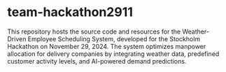 # team-hackathon2911
This repository hosts the source code and resources for the Weather-Driven Employee Scheduling System, developed for the Stockholm Hackathon on November 29, 2024. The system optimizes manpower allocation for delivery companies by integrating weather data, predefined customer activity levels, and AI-powered demand predictions.
